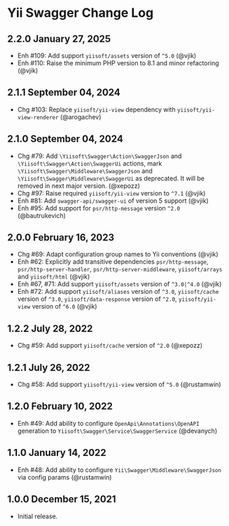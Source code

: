 # Yii Swagger Change Log

## 2.2.0 January 27, 2025

- Enh #109: Add support `yiisoft/assets` version of `^5.0` (@vjik)
- Enh #110: Raise the minimum PHP version to 8.1 and minor refactoring (@vjik)

## 2.1.1 September 04, 2024

- Chg #103: Replace `yiisoft/yii-view` dependency with `yiisoft/yii-view-renderer` (@arogachev)

## 2.1.0 September 04, 2024

- Chg #79: Add `\Yiisoft\Swagger\Action\SwaggerJson` and `\Yiisoft\Swagger\Action\SwaggerUi` actions,
  mark `\Yiisoft\Swagger\Middleware\SwaggerJson` and `\Yiisoft\Swagger\Middleware\SwaggerUi` as deprecated. 
  It will be removed in next major version. (@xepozz)
- Chg #97: Raise required `yiisoft/yii-view` version to `^7.1` (@vjik)
- Enh #81: Add `swagger-api/swagger-ui` of version 5 support (@vjik)
- Enh #95: Add support for `psr/http-message` version `^2.0` (@bautrukevich)

## 2.0.0 February 16, 2023

- Chg #69: Adapt configuration group names to Yii conventions (@vjik)
- Enh #62: Explicitly add transitive dependencies `psr/http-message`, `psr/http-server-handler`, 
  `psr/http-server-middleware`, `yiisoft/arrays` and `yiisoft/html` (@vjik)
- Enh #67, #71: Add support `yiisoft/assets` version of `^3.0|^4.0` (@vjik)
- Enh #72: Add support `yiisoft/aliases` version of `^3.0`, `yiisoft/cache` version of `^3.0`,
  `yiisoft/data-response` version of `^2.0`, `yiisoft/yii-view` version of `^6.0` (@vjik)

## 1.2.2 July 28, 2022

- Chg #59: Add support `yiisoft/cache` version of `^2.0` (@xepozz)

## 1.2.1 July 26, 2022

- Chg #58: Add support `yiisoft/yii-view` version of `^5.0` (@rustamwin)

## 1.2.0 February 10, 2022

- Enh #49: Add ability to configure `OpenApi\Annotations\OpenAPI` generation to
  `Yiisoft\Swagger\Service\SwaggerService` (@devanych)

## 1.1.0 January 14, 2022

- Enh #48: Add ability to configure `Yii\Swagger\Middleware\SwaggerJson` via config params (@rustamwin)

## 1.0.0 December 15, 2021

- Initial release.
